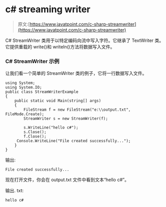 # c# streaming writer

> 原文:[https://www.javatpoint.com/c-sharp-streamwriter](https://www.javatpoint.com/c-sharp-streamwriter)

C# StreamWriter 类用于以特定编码向流中写入字符。它继承了 TextWriter 类。它提供重载的 write()和 writeln()方法将数据写入文件。

### C# StreamWriter 示例

让我们看一个简单的 StreamWriter 类的例子，它将一行数据写入文件。

```
using System;
using System.IO;
public class StreamWriterExample
{
    public static void Main(string[] args)
    {
        FileStream f = new FileStream("e:\\output.txt", FileMode.Create);
        StreamWriter s = new StreamWriter(f);

        s.WriteLine("hello c#");
        s.Close();
        f.Close();
	 Console.WriteLine("File created successfully...");
    }
}

```

输出:

```
File created successfully...

```

现在打开文件，你会在 output.txt 文件中看到文本“hello c#”。

输出. txt:

```
hello c#

```